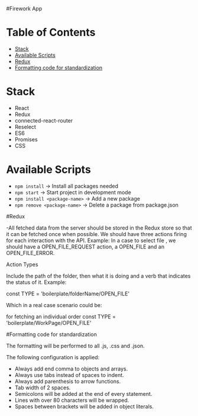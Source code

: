 #Firework App

# Table of Contents

- [Stack](#stack)
- [Available Scripts](#available-scripts)
- [Redux](#redux)
- [Formatting code for standardization](#formatting-code-for-standardization)

# Stack

- React
- Redux
- connected-react-router
- Reselect
- ES6
- Promises
- CSS

# Available Scripts

- `npm install` -> Install all packages needed
- `npm start` -> Start project in development mode
- `npm install <package-name>` -> Add a new package
- `npm remove <package-name>` -> Delete a package from package.json

#Redux

-All fetched data from the server should be stored in the Redux store so that it can be fetched once when possible.
We should have three actions firing for each interaction with the API. Example: In a case to select file , we should have a OPEN_FILE_REQUEST action, a OPEN_FILE and an OPEN_FILE_ERROR.

Action Types

Include the path of the folder, then what it is doing and a verb that indicates the status of it. Example:

const TYPE = 'boilerplate/folderName/OPEN_FILE'

Which in a real case scenario could be:

for fetching an individual order
const TYPE = 'boilerplate/WorkPage/OPEN_FILE'

#Formatting code for standardization

The formatting will be performed to all .js, .css and .json.

The following configuration is applied:

- Always add end comma to objects and arrays.
- Always use tabs instead of spaces to indent.
- Always add parenthesis to arrow functions.
- Tab width of 2 spaces.
- Semicolons will be added at the end of every statement.
- Lines with over 80 characters will be wrapped.
- Spaces between brackets will be added in object literals.
